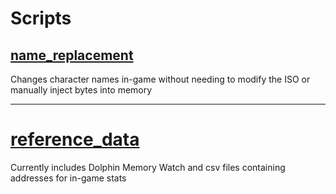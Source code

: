 # Scripts
## [name_replacement](https://github.com/mask1n/fortune-street-stuff/tree/main/name_replacement)
Changes character names in-game without needing to modify the ISO or manually inject bytes into memory


-----------
# [reference_data](https://github.com/mask1n/fortune-street-stuff/tree/main/reference_data)
Currently includes Dolphin Memory Watch and csv files containing addresses for in-game stats
